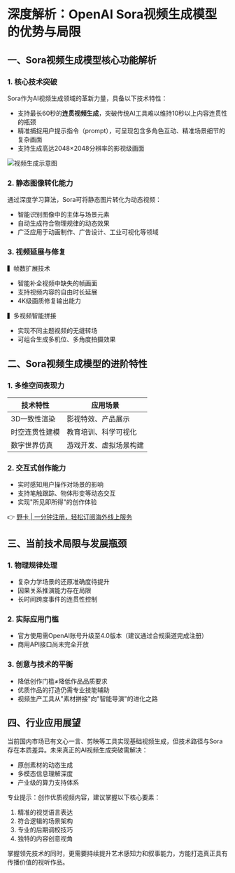 # 深度解析：OpenAI Sora视频生成模型的优势与局限

## 一、Sora视频生成模型核心功能解析

### 1. 核心技术突破
Sora作为AI视频生成领域的革新力量，具备以下技术特性：
- 支持最长60秒的**连贯视频生成**，突破传统AI工具难以维持10秒以上内容连贯性的瓶颈
- 精准捕捉用户提示指令（prompt），可呈现包含多角色互动、精准场景细节的复杂画面
- 支持生成高达2048×2048分辨率的影视级画面

![视频生成示意图](https://via.placeholder.com/600x400)

### 2. 静态图像转化能力
通过深度学习算法，Sora可将静态图片转化为动态视频：
- 智能识别图像中的主体与场景元素
- 自动生成符合物理规律的动态效果
- 广泛应用于动画制作、广告设计、工业可视化等领域

### 3. 视频延展与修复
▍帧数扩展技术
- 智能补全视频中缺失的帧画面
- 支持视频内容的自由时长延展
- 4K级画质修复输出能力

▍多视频智能拼接
- 实现不同主题视频的无缝转场
- 可组合生成多机位、多角度拍摄效果

## 二、Sora视频生成模型的进阶特性

### 1. 多维空间表现力
| 技术特性        | 应用场景               |
|---------------|---------------------|
| 3D一致性渲染     | 影视特效、产品展示         |
| 时空连贯性建模    | 教育培训、科学可视化        |
| 数字世界仿真      | 游戏开发、虚拟场景构建       |

### 2. 交互式创作能力
- 实时感知用户操作对场景的影响
- 支持笔触跟踪、物体形变等动态交互
- 实现"所见即所得"的创作体验

👉 [野卡 | 一分钟注册，轻松订阅海外线上服务](https://bbtdd.com/yeka)

## 三、当前技术局限与发展瓶颈

### 1. 物理规律处理
- 复杂力学场景的还原准确度待提升
- 因果关系推演能力存在局限
- 长时间跨度事件的连贯性控制

### 2. 实际应用门槛
- 官方使用需OpenAI账号升级至4.0版本（建议通过合规渠道完成注册）
- 商用API接口尚未完全开放

### 3. 创意与技术的平衡
- 降低创作门槛≠降低作品品质要求
- 优质作品的打造仍需专业技能辅助
- 视频生产工具从"素材拼接"向"智能导演"的进化之路

## 四、行业应用展望
当前国内市场已有文心一言、剪映等工具实现基础视频生成，但技术路径与Sora存在本质差异。未来真正的AI视频生成突破需解决：
- 原创素材的动态生成
- 多模态信息理解深度
- 产业级的算力支持体系

专业提示：创作优质视频内容，建议掌握以下核心要素：
1. 精准的视觉语言表达
2. 符合逻辑的场景架构
3. 专业的后期调校技巧
4. 独特的内容创意视角

掌握领先技术的同时，更需要持续提升艺术感知力和叙事能力，方能打造真正具有传播价值的视听作品。